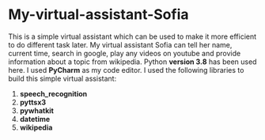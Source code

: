 # My-virtual-assistant-Sofia
This is a simple virtual assistant which can be used to make it more efficient to do different task later. My virtual assistant Sofia can tell her name, current time, search in google, play any videos on youtube and provide information about a topic from wikipedia.
Python **version 3.8** has been used here. I used **PyCharm** as my code editor.
I used the following libraries to build this simple virtual assistant:
1. **speech_recognition**
2. **pyttsx3**
3. **pywhatkit**
4. **datetime**
5. **wikipedia**
